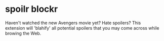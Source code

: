 # spoilr blockr

Haven't watched the new Avengers movie yet? Hate spoilers? This extension will 'blahify' all potential spoilers that you may come across while browing the Web.

